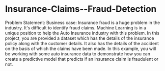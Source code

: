 # Insurance-Claims--Fraud-Detection
Problem Statement: Business case: Insurance fraud is a huge problem in the industry. It's difficult to identify fraud claims. Machine Learning is in a unique position to help the Auto Insurance industry with this problem.  In this project, you are provided a dataset which has the details of the insurance policy along with the customer details. It also has the details of the accident on the basis of which the claims have been made.   In this example, you will be working with some auto insurance data to demonstrate how you can create a predictive model that predicts if an insurance claim is fraudulent or not.    
